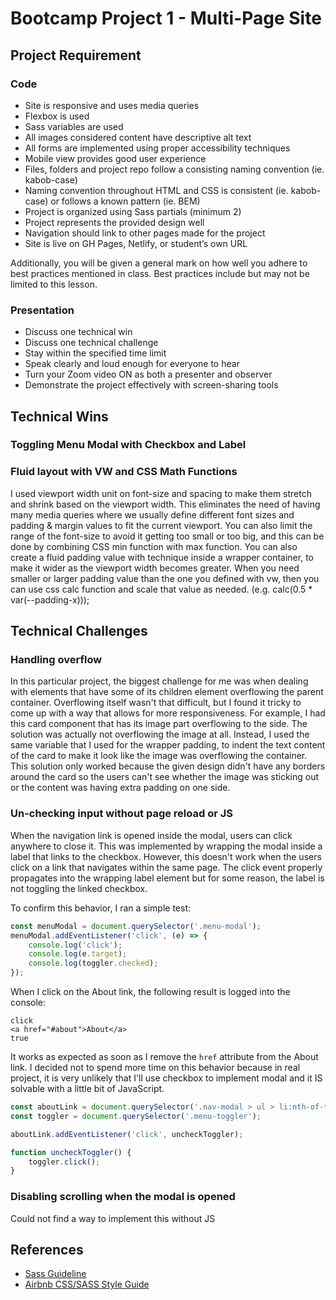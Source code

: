 # Bootcamp Project 1 - Multi-Page Site

## Project Requirement

### Code

-   Site is responsive and uses media queries
-   Flexbox is used
-   Sass variables are used
-   All images considered content have descriptive alt text
-   All forms are implemented using proper accessibility techniques
-   Mobile view provides good user experience
-   Files, folders and project repo follow a consisting naming convention (ie. kabob-case)
-   Naming convention throughout HTML and CSS is consistent (ie. kabob-case) or follows a known pattern (ie. BEM)
-   Project is organized using Sass partials (minimum 2)
-   Project represents the provided design well
-   Navigation should link to other pages made for the project
-   Site is live on GH Pages, Netlify, or student’s own URL

Additionally, you will be given a general mark on how well you adhere to best practices mentioned in class. Best practices include but may not be limited to this lesson.

### Presentation

-   Discuss one technical win
-   Discuss one technical challenge
-   Stay within the specified time limit
-   Speak clearly and loud enough for everyone to hear
-   Turn your Zoom video ON as both a presenter and observer
-   Demonstrate the project effectively with screen-sharing tools

## Technical Wins

### Toggling Menu Modal with Checkbox and Label

### Fluid layout with VW and CSS Math Functions

I used viewport width unit on font-size and spacing to make them stretch and shrink based on the viewport width. This eliminates the need of having many media queries where we usually define different font sizes and padding & margin values to fit the current viewport.
You can also limit the range of the font-size to avoid it getting too small or too big, and this can be done by combining CSS min function with max function. You can also create a fluid padding value with technique inside a wrapper container, to make it wider as the viewport width becomes greater. When you need smaller or larger padding value than the one you defined with vw, then you can use css calc function and scale that value as needed.
(e.g. calc(0.5 \* var(--padding-x)));

## Technical Challenges

### Handling overflow

In this particular project, the biggest challenge for me was when dealing with elements that have some of its children element overflowing the parent container. Overflowing itself wasn't that difficult, but I found it tricky to come up with a way that allows for more responsiveness. For example, I had this card component that has its image part overflowing to the side. The solution was actually not overflowing the image at all. Instead, I used the same variable that I used for the wrapper padding, to indent the text content of the card to make it look like the image was overflowing the container. This solution only worked because the given design didn't have any borders around the card so the users can't see whether the image was sticking out or the content was having extra padding on one side.

### Un-checking input without page reload or JS

When the navigation link is opened inside the modal, users can click anywhere to close it. This was implemented by wrapping the modal inside a label that links to the checkbox. However, this doesn't work when the users click on a link that navigates within the same page. The click event properly propagates into the wrapping label element but for some reason, the label is not toggling the linked checkbox.

To confirm this behavior, I ran a simple test:

```js
const menuModal = document.querySelector('.menu-modal');
menuModal.addEventListener('click', (e) => {
	console.log('click');
	console.log(e.target);
	console.log(toggler.checked);
});
```

When I click on the About link, the following result is logged into the console:

```text
click
<a href=​"#about​">​About​</a>​
true
```

It works as expected as soon as I remove the `href` attribute from the About link.
I decided not to spend more time on this behavior because in real project, it is very unlikely that I'll use checkbox to implement modal and it IS solvable with a little bit of JavaScript.

```js
const aboutLink = document.querySelector('.nav-modal > ul > li:nth-of-type(2)');
const toggler = document.querySelector('.menu-toggler');

aboutLink.addEventListener('click', uncheckToggler);

function uncheckToggler() {
	toggler.click();
}
```

### Disabling scrolling when the modal is opened

Could not find a way to implement this without JS

## References

-   [Sass Guideline](https://sass-guidelin.es/)
-   [Airbnb CSS/SASS Style Guide](https://github.com/airbnb/css#oocss-and-bem)
